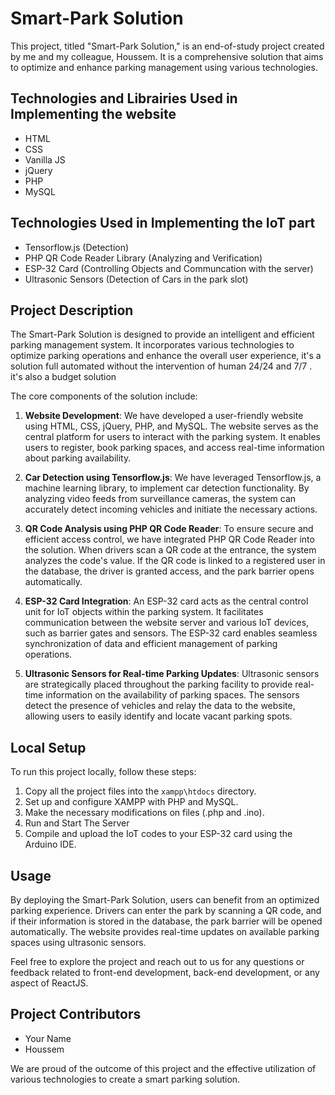 # Smart-Park Solution

This project, titled "Smart-Park Solution," is an end-of-study project created by me and my colleague, Houssem. It is a comprehensive solution that aims to optimize and enhance parking management using various technologies.

## Technologies and Librairies Used in Implementing the website
- HTML
- CSS
- Vanilla JS
- jQuery
- PHP
- MySQL

## Technologies Used in Implementing the IoT part

- Tensorflow.js (Detection)
- PHP QR Code Reader Library (Analyzing and Verification)
- ESP-32 Card (Controlling Objects and Communcation with the server)
- Ultrasonic Sensors (Detection of Cars in the park slot)

## Project Description
The Smart-Park Solution is designed to provide an intelligent and efficient parking management system. It incorporates various technologies to optimize parking operations and enhance the overall user experience, it's a solution full automated without the intervention of human 
24/24 and 7/7 . it's also a budget solution

The core components of the solution include:

1. **Website Development**: We have developed a user-friendly website using HTML, CSS, jQuery, PHP, and MySQL. The website serves as the central platform for users to interact with the parking system. It enables users to register, book parking spaces, and access real-time information about parking availability.

2. **Car Detection using Tensorflow.js**: We have leveraged Tensorflow.js, a machine learning library, to implement car detection functionality. By analyzing video feeds from surveillance cameras, the system can accurately detect incoming vehicles and initiate the necessary actions.

3. **QR Code Analysis using PHP QR Code Reader**: To ensure secure and efficient access control, we have integrated PHP QR Code Reader into the solution. When drivers scan a QR code at the entrance, the system analyzes the code's value. If the QR code is linked to a registered user in the database, the driver is granted access, and the park barrier opens automatically.

4. **ESP-32 Card Integration**: An ESP-32 card acts as the central control unit for IoT objects within the parking system. It facilitates communication between the website server and various IoT devices, such as barrier gates and sensors. The ESP-32 card enables seamless synchronization of data and efficient management of parking operations.

5. **Ultrasonic Sensors for Real-time Parking Updates**: Ultrasonic sensors are strategically placed throughout the parking facility to provide real-time information on the availability of parking spaces. The sensors detect the presence of vehicles and relay the data to the website, allowing users to easily identify and locate vacant parking spots.
## Local Setup
To run this project locally, follow these steps:
1. Copy all the project files into the `xampp\htdocs` directory.
2. Set up and configure XAMPP with PHP and MySQL.
3. Make the necessary modifications on files (.php and .ino).
4. Run and Start The Server
5. Compile and upload the IoT codes to your ESP-32 card using the Arduino IDE.

## Usage
By deploying the Smart-Park Solution, users can benefit from an optimized parking experience. Drivers can enter the park by scanning a QR code, and if their information is stored in the database, the park barrier will be opened automatically. The website provides real-time updates on available parking spaces using ultrasonic sensors.

Feel free to explore the project and reach out to us for any questions or feedback related to front-end development, back-end development, or any aspect of ReactJS.

## Project Contributors
- Your Name
- Houssem

We are proud of the outcome of this project and the effective utilization of various technologies to create a smart parking solution.